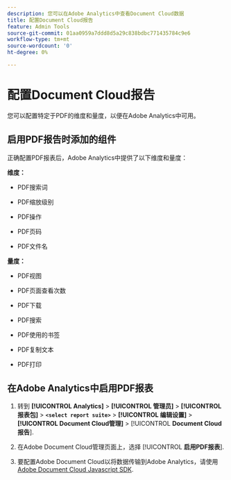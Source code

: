 ```yaml
---
description: 您可以在Adobe Analytics中查看Document Cloud数据
title: 配置Document Cloud报告
feature: Admin Tools
source-git-commit: 01aa0959a7ddd8d5a29c838bdbc771435784c9e6
workflow-type: tm+mt
source-wordcount: '0'
ht-degree: 0%

---
```



# 配置Document Cloud报告

您可以配置特定于PDF的维度和量度，以便在Adobe Analytics中可用。

## 启用PDF报告时添加的组件

正确配置PDF报表后，Adobe Analytics中提供了以下维度和量度：

**维度：**

* PDF搜索词

* PDF缩放级别

* PDF操作

* PDF页码

* PDF文件名

**量度：**

* PDF视图

* PDF页面查看次数

* PDF下载

* PDF搜索

* PDF使用的书签

* PDF复制文本

* PDF打印

## 在Adobe Analytics中启用PDF报表

1. 转到 **[!UICONTROL Analytics]** > **[!UICONTROL 管理员]** > **[!UICONTROL 报表包]** > **`<select report suite>`** > **[!UICONTROL 编辑设置]** > **[!UICONTROL Document Cloud管理]** > [!UICONTROL **Document Cloud报告**].

1. 在Adobe Document Cloud管理页面上，选择 [!UICONTROL **启用PDF报表**].

1. 要配置Adobe Document Cloud以将数据传输到Adobe Analytics，请使用 [Adobe Document Cloud Javascript SDK](https://www.adobe.io/apis/documentcloud/dcsdk.html).


